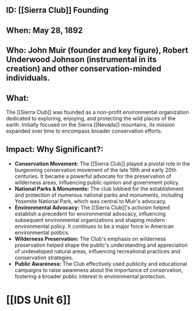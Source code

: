 ## ID: [[Sierra Club]] Founding

## When: May 28, 1892

## Who: John Muir (founder and key figure), Robert Underwood Johnson (instrumental in its creation) and other conservation-minded individuals.

## What:  
The [[Sierra Club]] was founded as a non-profit environmental organization dedicated to exploring, enjoying, and protecting the wild places of the earth.  Initially focused on the Sierra [[Nevada]] mountains, its mission expanded over time to encompass broader conservation efforts.

## Impact: Why Significant?:
* **Conservation Movement:** The [[Sierra Club]] played a pivotal role in the burgeoning conservation movement of the late 19th and early 20th centuries. It became a powerful advocate for the preservation of wilderness areas, influencing public opinion and government policy.
* **National Parks & Monuments:** The club lobbied for the establishment and protection of numerous national parks and monuments, including Yosemite National Park, which was central to Muir's advocacy.
* **Environmental Advocacy:** The [[Sierra Club]]'s activism helped establish a precedent for environmental advocacy, influencing subsequent environmental organizations and shaping modern environmental policy.  It continues to be a major force in American environmental politics.
* **Wilderness Preservation:**  The Club's emphasis on wilderness preservation helped shape the public's understanding and appreciation of undeveloped natural areas, influencing recreational practices and conservation strategies.
* **Public Awareness:** The Club effectively used publicity and educational campaigns to raise awareness about the importance of conservation, fostering a broader public interest in environmental protection.

# [[IDS Unit 6]]